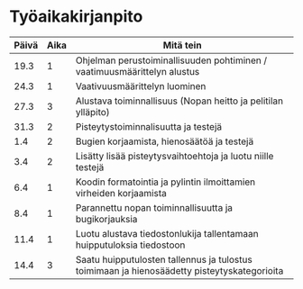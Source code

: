 # Työaikakirjanpito
| Päivä | Aika | Mitä tein  |
| ----- | ---- | --------- |
| 19.3 | 1 | Ohjelman perustoiminallisuuden pohtiminen / vaatimuusmäärittelyn alustus |
| 24.3 | 1 | Vaativuusmäärittelyn luominen |
| 27.3 | 3 | Alustava toiminnallisuus (Nopan heitto ja pelitilan ylläpito) |
| 31.3 | 2 | Pisteytystoiminnalisuutta ja testejä |
| 1.4 | 2 | Bugien korjaamista, hienosäätöä ja testejä |
| 3.4 | 2 | Lisätty lisää pisteytysvaihtoehtoja ja luotu niille testejä |
| 6.4 | 1 | Koodin formatointia ja pylintin ilmoittamien virheiden korjaamista |
| 8.4 | 1 | Parannettu nopan toiminnallisuutta ja bugikorjauksia |
| 11.4 | 1 | Luotu alustava tiedostonlukija tallentamaan huipputuloksia tiedostoon |
| 14.4 | 3 | Saatu huipputulosten tallennus ja tulostus toimimaan ja hienosäädetty pisteytyskategorioita |